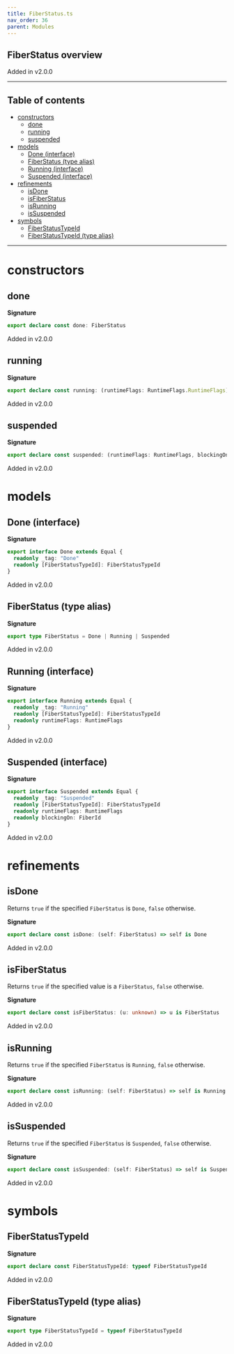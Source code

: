 ```yaml
---
title: FiberStatus.ts
nav_order: 36
parent: Modules
---
```


## FiberStatus overview

Added in v2.0.0

---

<h2 class="text-delta">Table of contents</h2>

- [constructors](#constructors)
  - [done](#done)
  - [running](#running)
  - [suspended](#suspended)
- [models](#models)
  - [Done (interface)](#done-interface)
  - [FiberStatus (type alias)](#fiberstatus-type-alias)
  - [Running (interface)](#running-interface)
  - [Suspended (interface)](#suspended-interface)
- [refinements](#refinements)
  - [isDone](#isdone)
  - [isFiberStatus](#isfiberstatus)
  - [isRunning](#isrunning)
  - [isSuspended](#issuspended)
- [symbols](#symbols)
  - [FiberStatusTypeId](#fiberstatustypeid)
  - [FiberStatusTypeId (type alias)](#fiberstatustypeid-type-alias)

---

# constructors

## done

**Signature**

```ts
export declare const done: FiberStatus
```

Added in v2.0.0

## running

**Signature**

```ts
export declare const running: (runtimeFlags: RuntimeFlags.RuntimeFlags) => FiberStatus
```

Added in v2.0.0

## suspended

**Signature**

```ts
export declare const suspended: (runtimeFlags: RuntimeFlags, blockingOn: FiberId.FiberId) => FiberStatus
```

Added in v2.0.0

# models

## Done (interface)

**Signature**

```ts
export interface Done extends Equal {
  readonly _tag: "Done"
  readonly [FiberStatusTypeId]: FiberStatusTypeId
}
```

Added in v2.0.0

## FiberStatus (type alias)

**Signature**

```ts
export type FiberStatus = Done | Running | Suspended
```

Added in v2.0.0

## Running (interface)

**Signature**

```ts
export interface Running extends Equal {
  readonly _tag: "Running"
  readonly [FiberStatusTypeId]: FiberStatusTypeId
  readonly runtimeFlags: RuntimeFlags
}
```

Added in v2.0.0

## Suspended (interface)

**Signature**

```ts
export interface Suspended extends Equal {
  readonly _tag: "Suspended"
  readonly [FiberStatusTypeId]: FiberStatusTypeId
  readonly runtimeFlags: RuntimeFlags
  readonly blockingOn: FiberId
}
```

Added in v2.0.0

# refinements

## isDone

Returns `true` if the specified `FiberStatus` is `Done`, `false` otherwise.

**Signature**

```ts
export declare const isDone: (self: FiberStatus) => self is Done
```

Added in v2.0.0

## isFiberStatus

Returns `true` if the specified value is a `FiberStatus`, `false` otherwise.

**Signature**

```ts
export declare const isFiberStatus: (u: unknown) => u is FiberStatus
```

Added in v2.0.0

## isRunning

Returns `true` if the specified `FiberStatus` is `Running`, `false`
otherwise.

**Signature**

```ts
export declare const isRunning: (self: FiberStatus) => self is Running
```

Added in v2.0.0

## isSuspended

Returns `true` if the specified `FiberStatus` is `Suspended`, `false`
otherwise.

**Signature**

```ts
export declare const isSuspended: (self: FiberStatus) => self is Suspended
```

Added in v2.0.0

# symbols

## FiberStatusTypeId

**Signature**

```ts
export declare const FiberStatusTypeId: typeof FiberStatusTypeId
```

Added in v2.0.0

## FiberStatusTypeId (type alias)

**Signature**

```ts
export type FiberStatusTypeId = typeof FiberStatusTypeId
```

Added in v2.0.0
